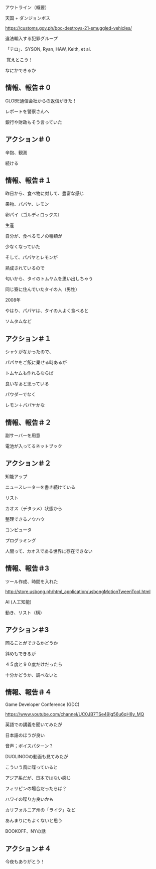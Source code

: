 アウトライン（概要）

天国 + ダンジョンボス

https://customs.gov.ph/boc-destroys-21-smuggled-vehicles/

違法輸入する犯罪グループ

「テロ」、SYSON, Ryan, HAW, Keith, et al.

 覚えとこう！

なにかできるか

## 情報、報告＃０

GLOBE通信会社からの返信がきた！

レポートを警察さんへ

銀行や財政もそう言っていた

## アクション＃０

辛抱、観測

続ける

## 情報、報告＃１

昨日から、食べ物に対して、豊富な感じ

果物、パパヤ、レモン

卵パイ（ゴルディロックス）

生産

自分が、食べるモノの種類が

少なくなっていた

そして、パパヤとレモンが

熟成されているので

匂いから、タイのトムヤムを思い出しちゃう

同じ寮に住んでいたタイの人（男性）

2008年

やはり、パパヤは、タイの人よく食べると

ソムタムなど

## アクション＃１

シャケがなかったので、

パパヤをご飯に乗せる時あるが

トムヤムも作れるならば

良いなぁと思っている

パウダーでなく

レモン＋パパヤかな

## 情報、報告＃２

副サーバーを用意

電池が入ってるネットブック

## アクション＃２

知能アップ

ニュースレーターを書き続けている

リスト

カオス（デタラメ）状態から

整理できるノウハウ

コンピュータ

プログラミング

人間って、カオスである世界に存在できない

## 情報、報告＃3

ツール作成、時間を入れた

http://store.usbong.ph/html_application/usbongMotionTweenTool.html

AI (人工知能)

動き、リスト（横）


## アクション＃3

回ることができるかどうか

斜めもできるが

４５度と９０度だけだったら

十分かどうか、調べないと

## 情報、報告＃４

Game Developer Conference (GDC)

https://www.youtube.com/channel/UC0JB7TSe49lg56u6qH8y_MQ

英語での講義を聞いてみたが

日本語のほうが良い

音声；ボイスパターン？

DUOLINGOの動画も見てみたが

こういう風に喋っていると

アジア系だが、日本ではない感じ

フィリピンの場合だったらば？

ハワイの喋り方良いかも

カリフォルニア州の「ライク」など

あんまりにもよくないと思う

BOOKOFF、NYの話

## アクション＃４

今夜もありがとう！
